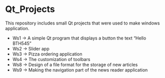 # Qt_Projects

This repository includes small Qt projects that were used to make windows application.

- Ws1 -> A simple Qt program that displays a button the text “Hello BTH545” 
- Ws2 -> Slider app 
- Ws3 -> Pizza ordering application
- Ws4 -> The customization of toolbars 
- Ws8 -> Design of a file format for the storage of new articles
- Ws9 -> Making the navigation part of the news reader application
